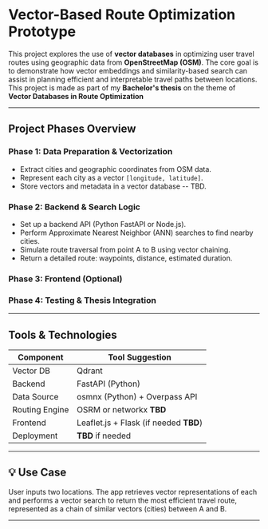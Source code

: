 # Vector-Based Route Optimization Prototype

This project explores the use of **vector databases** in optimizing user travel routes using geographic data from **OpenStreetMap (OSM)**. The core goal is to demonstrate how vector embeddings and similarity-based search can assist in planning efficient and interpretable travel paths between locations. This project is made as part of my **Bachelor's thesis** on the theme of **Vector Databases in Route Optimization**

---

##  Project Phases Overview

### Phase 1: Data Preparation & Vectorization
- Extract cities and geographic coordinates from OSM data.
- Represent each city as a vector `[longitude, latitude]`.
- Store vectors and metadata in a vector database -- TBD.

### Phase 2: Backend & Search Logic
- Set up a backend API (Python FastAPI or Node.js).
- Perform Approximate Nearest Neighbor (ANN) searches to find nearby cities.
- Simulate route traversal from point A to B using vector chaining.
- Return a detailed route: waypoints, distance, estimated duration.

### Phase 3: Frontend (Optional)

### Phase 4: Testing & Thesis Integration

---

##  Tools & Technologies

| Component       | Tool Suggestion              |
|----------------|------------------------------|
| Vector DB       | Qdrant     |
| Backend         | FastAPI (Python)   |
| Data Source     | osmnx (Python) + Overpass API |
| Routing Engine  | OSRM or networkx **TBD** |
| Frontend | Leaflet.js + Flask (if needed **TBD**) |
| Deployment | **TBD** if needed |

---

## 💡 Use Case

User inputs two locations. The app retrieves vector representations of each and performs a vector search to return the most efficient travel route, represented as a chain of similar vectors (cities) between A and B.

---

